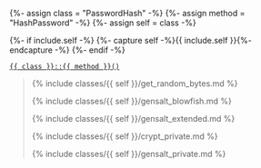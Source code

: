 {%- assign class = "PasswordHash" -%}
{%- assign method = "HashPassword" -%}
{%- assign self = class -%}

{%- if include.self -%}
  {%- capture self -%}{{ include.self }}{%- endcapture -%}
{%- endif -%}

<p><code><a href="https://developer.wordpress.org/reference/classes/{{ class | downcase }}/{{ method | downcase }}/">{{ class }}::{{ method }}()</a></code></p>

<blockquote>

{% include classes/{{ self }}/get_random_bytes.md %}

{% include classes/{{ self }}/gensalt_blowfish.md %}

{% include classes/{{ self }}/gensalt_extended.md %}

{% include classes/{{ self }}/crypt_private.md %}

{% include classes/{{ self }}/gensalt_private.md %}

</blockquote>
